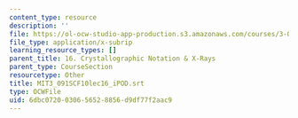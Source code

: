 ```yaml
---
content_type: resource
description: ''
file: https://ol-ocw-studio-app-production.s3.amazonaws.com/courses/3-091sc-introduction-to-solid-state-chemistry-fall-2010/6dbc0720030656528856d9df77f2aac9_MIT3_091SCF10lec16_iPOD.vtt
file_type: application/x-subrip
learning_resource_types: []
parent_title: 16. Crystallographic Notation & X-Rays
parent_type: CourseSection
resourcetype: Other
title: MIT3_091SCF10lec16_iPOD.srt
type: OCWFile
uid: 6dbc0720-0306-5652-8856-d9df77f2aac9
---
```

